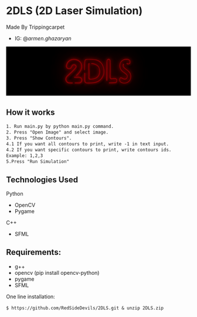 # 2DLS (2D Laser Simulation)
Made By Trippingcarpet
- IG: @_armen.ghazaryan_

![output_HyoIRD](https://github.com/RedSideDevils/2DLS/blob/main/logo.gif)

## How it works
```
1. Run main.py by python main.py command.
2. Press "Open Image" and select image.
3. Press "Show Contours".
4.1 If you want all contours to print, write -1 in text input.
4.2 If you want specific contours to print, write contours ids. Example: 1,2,3
5.Press "Run Simulation"
```
## Technologies Used
Python
- OpenCV
- Pygame

C++
- SFML



## Requirements:
- g++
- opencv (pip install opencv-python)
- pygame
- SFML

One line installation:
```
$ https://github.com/RedSideDevils/2DLS.git & unzip 2DLS.zip
```

